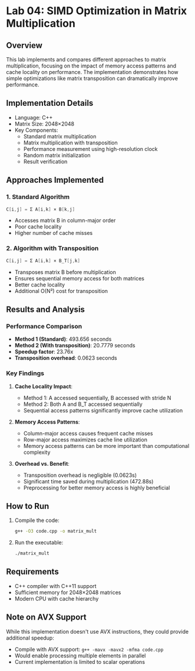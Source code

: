 # Lab 04: SIMD Optimization in Matrix Multiplication

## Overview
This lab implements and compares different approaches to matrix multiplication, focusing on the impact of memory access patterns and cache locality on performance. The implementation demonstrates how simple optimizations like matrix transposition can dramatically improve performance.

## Implementation Details
- Language: C++
- Matrix Size: 2048×2048
- Key Components:
  - Standard matrix multiplication
  - Matrix multiplication with transposition
  - Performance measurement using high-resolution clock
  - Random matrix initialization
  - Result verification

## Approaches Implemented

### 1. Standard Algorithm
```cpp
C[i,j] = Σ A[i,k] × B[k,j]
```
- Accesses matrix B in column-major order
- Poor cache locality
- Higher number of cache misses

### 2. Algorithm with Transposition
```cpp
C[i,j] = Σ A[i,k] × B_T[j,k]
```
- Transposes matrix B before multiplication
- Ensures sequential memory access for both matrices
- Better cache locality
- Additional O(N²) cost for transposition

## Results and Analysis

### Performance Comparison
- **Method 1 (Standard)**: 493.656 seconds
- **Method 2 (With transposition)**: 20.7779 seconds
- **Speedup factor**: 23.76x
- **Transposition overhead**: 0.0623 seconds

### Key Findings
1. **Cache Locality Impact**:
   - Method 1: A accessed sequentially, B accessed with stride N
   - Method 2: Both A and B_T accessed sequentially
   - Sequential access patterns significantly improve cache utilization

2. **Memory Access Patterns**:
   - Column-major access causes frequent cache misses
   - Row-major access maximizes cache line utilization
   - Memory access patterns can be more important than computational complexity

3. **Overhead vs. Benefit**:
   - Transposition overhead is negligible (0.0623s)
   - Significant time saved during multiplication (472.88s)
   - Preprocessing for better memory access is highly beneficial

## How to Run
1. Compile the code:
   ```bash
   g++ -O3 code.cpp -o matrix_mult
   ```
2. Run the executable:
   ```bash
   ./matrix_mult
   ```

## Requirements
- C++ compiler with C++11 support
- Sufficient memory for 2048×2048 matrices
- Modern CPU with cache hierarchy

## Note on AVX Support
While this implementation doesn't use AVX instructions, they could provide additional speedup:
- Compile with AVX support: `g++ -mavx -mavx2 -mfma code.cpp`
- Would enable processing multiple elements in parallel
- Current implementation is limited to scalar operations 
